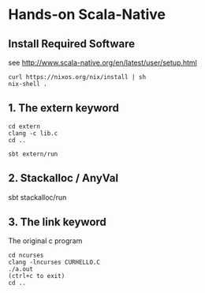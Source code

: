 # Hands-on Scala-Native

## Install Required Software

see http://www.scala-native.org/en/latest/user/setup.html

```
curl https://nixos.org/nix/install | sh
nix-shell .

```

## 1. The extern keyword

```
cd extern
clang -c lib.c
cd ..

sbt extern/run
```

## 2. Stackalloc / AnyVal

sbt stackalloc/run 

## 3. The link keyword

The original c program

```
cd ncurses
clang -lncurses CURHELLO.C
./a.out 
(ctrl+c to exit)
cd ..
```